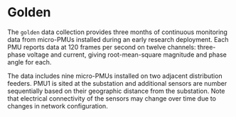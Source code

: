 
# Golden

The `golden` data collection provides three months of continuous monitoring data from micro-PMUs installed during an early research deployment. Each PMU reports data at 120 frames per second on twelve channels: three-phase voltage and current, giving root-mean-square magnitude and phase angle for each.

The data includes nine micro-PMUs installed on two adjacent distribution feeders. PMU1 is sited at the substation and additional sensors are number sequentially based on their geographic distance from the substation. Note that electrical connectivity of the sensors may change over time due to changes in network configuration.